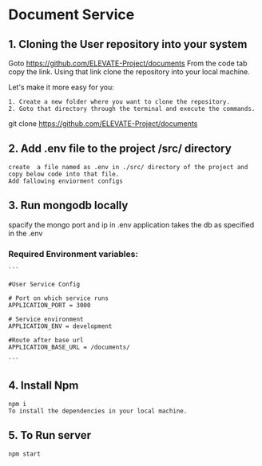 # Document Service


## 1. Cloning the User repository into your system

Goto https://github.com/ELEVATE-Project/documents From the code tab copy the link. Using that link clone the repository into your local machine.

Let's make it more easy for you:

    1. Create a new folder where you want to clone the repository.
    2. Goto that directory through the terminal and execute the commands.

git clone https://github.com/ELEVATE-Project/documents

## 2. Add .env file to the project /src/ directory

    create  a file named as .env in ./src/ directory of the project and copy below code into that file.
    Add fallowing enviorment configs

## 3. Run mongodb locally

spacify the mongo port and ip in .env
application takes the db as specified in the .env

### Required Environment variables:

````
```

#User Service Config

# Port on which service runs
APPLICATION_PORT = 3000

# Service environment
APPLICATION_ENV = development

#Route after base url
APPLICATION_BASE_URL = /documents/  

```
````

## 4. Install Npm

    npm i
    To install the dependencies in your local machine.

## 5. To Run server

    npm start